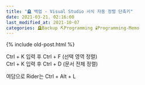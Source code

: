 ```yaml
---
title: "🪦 백업 - Visual Studio 서식 자동 정렬 단축키"
date: 2021-03-21. 02:16:00
last_modified_at: 2021-10-07
categories: 🪦Backup ⛏️Programming 🕯️Programming-Memo
---
```

{% include old-post.html %}

Ctrl + K 입력 후 Ctrl + F (선택 영역 정렬)  
Ctrl + K 입력 후 Ctrl + D (문서 전체 정렬)

여담으로 Rider는 Ctrl + Alt + L
